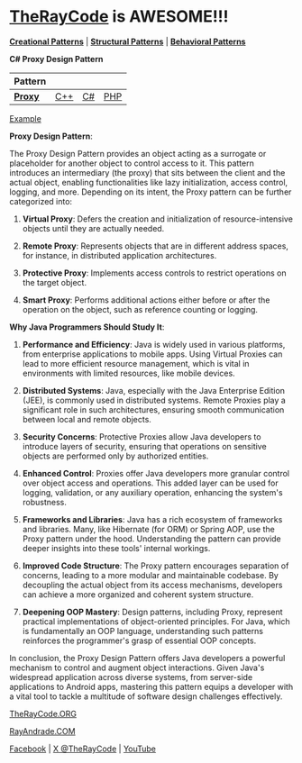 # [TheRayCode](../../../README.md) is AWESOME!!!

**[Creational Patterns](../README.md)** | **[Structural Patterns](../../Structural/README.md)** | **[Behavioral Patterns](../../Behavioral/README.md)**

**C# Proxy Design Pattern**

|Pattern|   |   |   |
|---|---|---|---|
| [**Proxy**](README.md) | [C++](../../../CPP/Structural/Flyweight/README.md) | [C#](../../../Csharp/Structural/Flyweight/README.md) | [PHP](../../../PHP/Structural/Flyweight/README.md) |

[Example](PY/README.md)

**Proxy Design Pattern**:

The Proxy Design Pattern provides an object acting as a surrogate or placeholder for another object to control access to it. This pattern introduces an intermediary (the proxy) that sits between the client and the actual object, enabling functionalities like lazy initialization, access control, logging, and more. Depending on its intent, the Proxy pattern can be further categorized into:

1. **Virtual Proxy**: Defers the creation and initialization of resource-intensive objects until they are actually needed.
  
2. **Remote Proxy**: Represents objects that are in different address spaces, for instance, in distributed application architectures.
 
3. **Protective Proxy**: Implements access controls to restrict operations on the target object.

4. **Smart Proxy**: Performs additional actions either before or after the operation on the object, such as reference counting or logging.

**Why Java Programmers Should Study It**:

1. **Performance and Efficiency**: Java is widely used in various platforms, from enterprise applications to mobile apps. Using Virtual Proxies can lead to more efficient resource management, which is vital in environments with limited resources, like mobile devices.

2. **Distributed Systems**: Java, especially with the Java Enterprise Edition (JEE), is commonly used in distributed systems. Remote Proxies play a significant role in such architectures, ensuring smooth communication between local and remote objects.

3. **Security Concerns**: Protective Proxies allow Java developers to introduce layers of security, ensuring that operations on sensitive objects are performed only by authorized entities.

4. **Enhanced Control**: Proxies offer Java developers more granular control over object access and operations. This added layer can be used for logging, validation, or any auxiliary operation, enhancing the system's robustness.

5. **Frameworks and Libraries**: Java has a rich ecosystem of frameworks and libraries. Many, like Hibernate (for ORM) or Spring AOP, use the Proxy pattern under the hood. Understanding the pattern can provide deeper insights into these tools' internal workings.

6. **Improved Code Structure**: The Proxy pattern encourages separation of concerns, leading to a more modular and maintainable codebase. By decoupling the actual object from its access mechanisms, developers can achieve a more organized and coherent system structure.

7. **Deepening OOP Mastery**: Design patterns, including Proxy, represent practical implementations of object-oriented principles. For Java, which is fundamentally an OOP language, understanding such patterns reinforces the programmer's grasp of essential OOP concepts.

In conclusion, the Proxy Design Pattern offers Java developers a powerful mechanism to control and augment object interactions. Given Java's widespread application across diverse systems, from server-side applications to Android apps, mastering this pattern equips a developer with a vital tool to tackle a multitude of software design challenges effectively.


[TheRayCode.ORG](https://www.TheRayCode.org)

[RayAndrade.COM](https://www.RayAndrade.com)

[Facebook](https://www.facebook.com/TheRayCode/) | [X @TheRayCode](https://www.x.com/TheRayCode/) | [YouTube](https://www.youtube.com/TheRayCode/)

